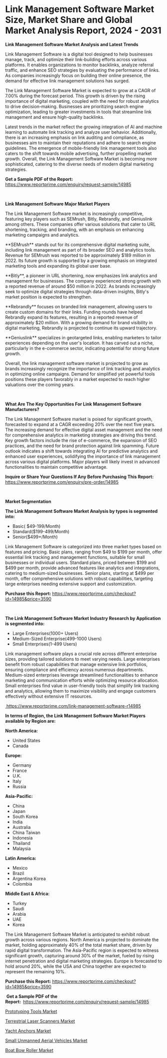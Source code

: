<p><h1>Link Management Software Market Size, Market Share and Global Market Analysis Report, 2024 - 2031</h1></p><p><strong>Link Management Software Market Analysis and Latest Trends</strong></p>
<p><p>Link Management Software is a digital tool designed to help businesses manage, track, and optimize their link-building efforts across various platforms. It enables organizations to monitor backlinks, analyze referral traffic, and enhance SEO strategies by evaluating the performance of links. As companies increasingly focus on building their online presence, the demand for effective link management solutions has surged.</p><p>The Link Management Software Market is expected to grow at a CAGR of 7.00% during the forecast period. This growth is driven by the rising importance of digital marketing, coupled with the need for robust analytics to drive decision-making. Businesses are prioritizing search engine optimization, leading to greater investments in tools that streamline link management and ensure high-quality backlinks.</p><p>Latest trends in the market reflect the growing integration of AI and machine learning to automate link tracking and analyze user behavior. Additionally, there is an increasing emphasis on link auditing and compliance, as businesses aim to maintain their reputations and adhere to search engine guidelines. The emergence of mobile-friendly link management tools also caters to the shift towards mobile advertising, further propelling market growth. Overall, the Link Management Software Market is becoming more sophisticated, catering to the diverse needs of modern digital marketing strategies.</p></p>
<p><strong>Get a Sample PDF of the Report:&nbsp;</strong> <a href="https://www.reportprime.com/enquiry/request-sample/14985?utm_campaign=1506&utm_medium=2&utm_source=Github&utm_content=ia&utm_term=18102024&utm_id=link-management-software">https://www.reportprime.com/enquiry/request-sample/14985</a></p>
<p>&nbsp;</p>
<p><strong>Link Management Software Major Market Players</strong></p>
<p><p>The Link Management Software market is increasingly competitive, featuring key players such as SEMrush, Bitly, Rebrandly, and Geniuslink among others. These companies offer various solutions that cater to URL shortening, tracking, and branding, with an emphasis on enhancing marketing campaigns and analytics.</p><p>**SEMrush** stands out for its comprehensive digital marketing suite, including link management as part of its broader SEO and analytics tools. Revenue for SEMrush was reported to be approximately $189 million in 2022. Its future growth is supported by a growing emphasis on integrated marketing tools and expanding its global user base.</p><p>**Bitly**, a pioneer in URL shortening, now emphasizes link analytics and management for businesses. The company experienced strong growth with a reported revenue of around $50 million in 2022. As brands increasingly seek to optimize digital strategies through data-driven insights, Bitly's market position is expected to strengthen.</p><p>**Rebrandly** focuses on branded link management, allowing users to create custom domains for their links. Funding rounds have helped Rebrandly expand its features, resulting in a reported revenue of approximately $20 million. With a growing demand for brand visibility in digital marketing, Rebrandly is projected to continue its upward trajectory.</p><p>**Geniuslink** specializes in geotargeted links, enabling marketers to tailor experiences depending on the user's location. It has carved out a niche, particularly in the e-commerce sector, indicating potential for strong future growth.</p><p>Overall, the link management software market is projected to grow as brands increasingly recognize the importance of link tracking and analytics in optimizing online campaigns. Demand for simplified yet powerful tools positions these players favorably in a market expected to reach higher valuations over the coming years.</p></p>
<p>&nbsp;</p>
<p><strong>What Are The Key Opportunities For Link Management Software Manufacturers?</strong></p>
<p><p>The Link Management Software market is poised for significant growth, forecasted to expand at a CAGR exceeding 20% over the next five years. The increasing demand for effective digital asset management and the need for comprehensive analytics in marketing strategies are driving this trend. Key growth factors include the rise of e-commerce, the expansion of SEO practices, and the need for brand protection against link spamming. Future outlook indicates a shift towards integrating AI for predictive analytics and enhanced user experiences, solidifying the importance of link management across various digital platforms. Major players will likely invest in advanced functionalities to maintain competitive advantage.</p></p>
<p><strong>Inquire or Share Your Questions If Any Before Purchasing This Report:</strong> <a href="https://www.reportprime.com/enquiry/pre-order/14985?utm_campaign=1506&utm_medium=2&utm_source=Github&utm_content=ia&utm_term=18102024&utm_id=link-management-software">https://www.reportprime.com/enquiry/pre-order/14985</a></p>
<p>&nbsp;</p>
<p><strong>Market Segmentation</strong></p>
<p><strong>The Link Management Software Market Analysis by types is segmented into:</strong></p>
<p><ul><li>Basic( $49-199/Month)</li><li>Standard($199-499/Month)</li><li>Senior($499+/Month)</li></ul></p>
<p><p>Link Management Software is categorized into three market types based on features and pricing. Basic plans, ranging from $49 to $199 per month, offer essential link tracking and management functions, suitable for small businesses or individual users. Standard plans, priced between $199 and $499 per month, provide advanced features like analytics and integrations, catering to medium-sized businesses. Senior plans, starting at $499 per month, offer comprehensive solutions with robust capabilities, targeting large enterprises needing extensive support and customization.</p></p>
<p><strong>Purchase this Report:&nbsp;</strong><a href="https://www.reportprime.com/checkout?id=14985&price=3590&utm_campaign=1506&utm_medium=2&utm_source=Github&utm_content=ia&utm_term=18102024&utm_id=link-management-software">https://www.reportprime.com/checkout?id=14985&price=3590</a></p>
<p>&nbsp;</p>
<p><strong>The Link Management Software Market Industry Research by Application is segmented into:</strong></p>
<p><ul><li>Large Enterprises(1000+ Users)</li><li>Medium-Sized Enterprise(499-1000 Users)</li><li>Small Enterprises(1-499 Users)</li></ul></p>
<p><p>Link management software plays a crucial role across different enterprise sizes, providing tailored solutions to meet varying needs. Large enterprises benefit from robust capabilities that manage extensive link portfolios, ensuring compliance and efficiency across numerous departments. Medium-sized enterprises leverage streamlined functionalities to enhance marketing and communication efforts while optimizing resource allocation. Small enterprises find value in user-friendly tools that simplify link tracking and analytics, allowing them to maximize visibility and engage customers effectively without extensive IT resources.</p></p>
<p><a href="https://www.reportprime.com/link-management-software-r14985?utm_campaign=1506&utm_medium=2&utm_source=Github&utm_content=ia&utm_term=18102024&utm_id=link-management-software">&nbsp;https://www.reportprime.com/link-management-software-r14985</a></p>
<p><strong>In terms of Region, the Link Management Software Market Players available by Region are:</strong></p>
<p>
    <p> <strong> North America: </strong>
        <ul>
            <li>United States</li>
            <li>Canada</li>
        </ul>
        </p> 
    <p> <strong> Europe: </strong>
        <ul>
            <li>Germany</li>
            <li>France</li>
            <li>U.K.</li>
            <li>Italy</li>
            <li>Russia</li>
        </ul>
        </p> 
    <p> <strong> Asia-Pacific: </strong>
        <ul>
            <li>China</li>
            <li>Japan</li>
            <li>South Korea</li>
            <li>India</li>
            <li>Australia</li>
            <li>China Taiwan</li>
            <li>Indonesia</li>
            <li>Thailand</li>
            <li>Malaysia</li>
        </ul>
        </p> 
    <p> <strong> Latin America: </strong>
        <ul>
            <li>Mexico</li>
            <li>Brazil</li>
            <li>Argentina Korea</li>
            <li>Colombia</li>
        </ul>
        </p> 
    <p> <strong> Middle East & Africa: </strong>
        <ul>
            <li>Turkey</li>
            <li>Saudi</li>
            <li>Arabia</li>
            <li>UAE</li>
            <li>Korea</li>
        </ul>
    </p>
    </p>
<p><p>The Link Management Software Market is anticipated to exhibit robust growth across various regions. North America is projected to dominate the market, holding approximately 40% of the total market share, driven by rapid digital transformation. The Asia-Pacific region is expected to witness significant growth, capturing around 30% of the market, fueled by rising internet penetration and digital marketing strategies. Europe is forecasted to hold around 20%, while the USA and China together are expected to represent the remaining 10%.</p></p>
<p><strong>Purchase this Report: </strong><a href="https://www.reportprime.com/checkout?id=14985&price=3590&utm_campaign=1506&utm_medium=2&utm_source=Github&utm_content=ia&utm_term=18102024&utm_id=link-management-software">https://www.reportprime.com/checkout?id=14985&price=3590</a></p>
<p>&nbsp;<strong>Get a Sample PDF of the Report:&nbsp;&nbsp;</strong><a href="https://www.reportprime.com/enquiry/request-sample/14985?utm_campaign=1506&utm_medium=2&utm_source=Github&utm_content=ia&utm_term=18102024&utm_id=link-management-software">https://www.reportprime.com/enquiry/request-sample/14985</a></p>
<p><strong></strong></p>
<p><p><a href="https://github.com/Chiragrp22/Market-Research-Report-List-6/blob/main/prototyping-tools-market.md?utm_campaign=1506&utm_medium=2&utm_source=Github&utm_content=ia&utm_term=18102024&utm_id=link-management-software">Prototyping Tools Market</a></p><p><a href="https://www.linkedin.com/pulse/terrestrial-laser-scanners-sector-surge-94-growth-roadmap-5hj9e?utm_campaign=1506&utm_medium=2&utm_source=Github&utm_content=ia&utm_term=18102024&utm_id=link-management-software">Terrestrial Laser Scanners Market</a></p><p><a href="https://issuu.com/reportprime-2/docs/yacht-anchors-market-size-2030.pptx_7f7c30a8f3cdc8?utm_campaign=1506&utm_medium=2&utm_source=Github&utm_content=ia&utm_term=18102024&utm_id=link-management-software">Yacht Anchors Market</a></p><p><a href="https://www.linkedin.com/pulse/small-unmanned-aerial-vehicles-market-essentials-key-players-9pevf?utm_campaign=1506&utm_medium=2&utm_source=Github&utm_content=ia&utm_term=18102024&utm_id=link-management-software">Small Unmanned Aerial Vehicles Market</a></p><p><a href="https://issuu.com/reportprime-2/docs/boat-bow-roller-market-size-2030.pp_68865ccbf8d644?utm_campaign=1506&utm_medium=2&utm_source=Github&utm_content=ia&utm_term=18102024&utm_id=link-management-software">Boat Bow Roller Market</a></p></p>